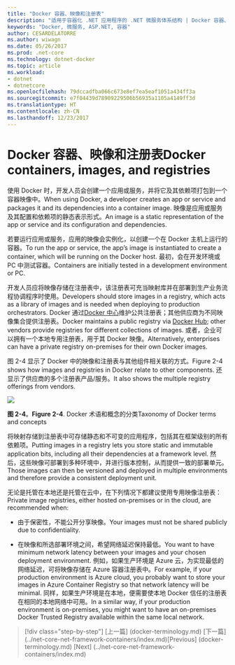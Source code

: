 ```yaml
---
title: "Docker 容器、映像和注册表"
description: "适用于容器化 .NET 应用程序的 .NET 微服务体系结构 | Docker 容器、映像和注册表"
keywords: "Docker, 微服务, ASP.NET, 容器"
author: CESARDELATORRE
ms.author: wiwagn
ms.date: 05/26/2017
ms.prod: .net-core
ms.technology: dotnet-docker
ms.topic: article
ms.workload:
- dotnet
- dotnetcore
ms.openlocfilehash: 79dccadfba066c673e8ef7ea5eaf1051a434ff3a
ms.sourcegitcommit: e7f04439d78909229506b56935a1105a4149ff3d
ms.translationtype: HT
ms.contentlocale: zh-CN
ms.lasthandoff: 12/23/2017
---
```

# <a name="docker-containers-images-and-registries"></a><span data-ttu-id="51c50-104">Docker 容器、映像和注册表</span><span class="sxs-lookup"><span data-stu-id="51c50-104">Docker containers, images, and registries</span></span>

<span data-ttu-id="51c50-105">使用 Docker 时，开发人员会创建一个应用或服务，并将它及其依赖项打包到一个容器映像中。</span><span class="sxs-lookup"><span data-stu-id="51c50-105">When using Docker, a developer creates an app or service and packages it and its dependencies into a container image.</span></span> <span data-ttu-id="51c50-106">映像是应用或服务及其配置和依赖项的静态表示形式。</span><span class="sxs-lookup"><span data-stu-id="51c50-106">An image is a static representation of the app or service and its configuration and dependencies.</span></span>

<span data-ttu-id="51c50-107">若要运行应用或服务，应用的映像会实例化，以创建一个在 Docker 主机上运行的容器。</span><span class="sxs-lookup"><span data-stu-id="51c50-107">To run the app or service, the app’s image is instantiated to create a container, which will be running on the Docker host.</span></span> <span data-ttu-id="51c50-108">最初，会在开发环境或 PC 中测试容器。</span><span class="sxs-lookup"><span data-stu-id="51c50-108">Containers are initially tested in a development environment or PC.</span></span>

<span data-ttu-id="51c50-109">开发人员应将映像存储在注册表中，该注册表可充当映射库并在部署到生产业务流程协调程序时使用。</span><span class="sxs-lookup"><span data-stu-id="51c50-109">Developers should store images in a registry, which acts as a library of images and is needed when deploying to production orchestrators.</span></span> <span data-ttu-id="51c50-110">Docker 通过[Docker 中心](https://hub.docker.com/)维护公共注册表；其他供应商为不同映像集合提供注册表。</span><span class="sxs-lookup"><span data-stu-id="51c50-110">Docker maintains a public registry via [Docker Hub](https://hub.docker.com/); other vendors provide registries for different collections of images.</span></span> <span data-ttu-id="51c50-111">或者，企业可以拥有一个本地专用注册表，用于其 Docker 映像。</span><span class="sxs-lookup"><span data-stu-id="51c50-111">Alternatively, enterprises can have a private registry on-premises for their own Docker images.</span></span>

<span data-ttu-id="51c50-112">图 2-4 显示了 Docker 中的映像和注册表与其他组件相关联的方式。</span><span class="sxs-lookup"><span data-stu-id="51c50-112">Figure 2-4 shows how images and registries in Docker relate to other components.</span></span> <span data-ttu-id="51c50-113">还显示了供应商的多个注册表产品/服务。</span><span class="sxs-lookup"><span data-stu-id="51c50-113">It also shows the multiple registry offerings from vendors.</span></span>

![](./media/image5.PNG)

<span data-ttu-id="51c50-114">**图 2-4**。</span><span class="sxs-lookup"><span data-stu-id="51c50-114">**Figure 2-4**.</span></span> <span data-ttu-id="51c50-115">Docker 术语和概念的分类</span><span class="sxs-lookup"><span data-stu-id="51c50-115">Taxonomy of Docker terms and concepts</span></span>

<span data-ttu-id="51c50-116">将映射存储到注册表中可存储静态和不可变的应用程序，包括其在框架级别的所有依赖项。</span><span class="sxs-lookup"><span data-stu-id="51c50-116">Putting images in a registry lets you store static and immutable application bits, including all their dependencies at a framework level.</span></span> <span data-ttu-id="51c50-117">然后，这些映像可部署到多种环境中，并进行版本控制，从而提供一致的部署单元。</span><span class="sxs-lookup"><span data-stu-id="51c50-117">Those images can then be versioned and deployed in multiple environments and therefore provide a consistent deployment unit.</span></span>

<span data-ttu-id="51c50-118">无论是托管在本地还是托管在云中，在下列情况下都建议使用专用映像注册表：</span><span class="sxs-lookup"><span data-stu-id="51c50-118">Private image registries, either hosted on-premises or in the cloud, are recommended when:</span></span>

-   <span data-ttu-id="51c50-119">由于保密性，不能公开分享映像。</span><span class="sxs-lookup"><span data-stu-id="51c50-119">Your images must not be shared publicly due to confidentiality.</span></span>

-   <span data-ttu-id="51c50-120">在映像和所选部署环境之间，希望网络延迟保持最低。</span><span class="sxs-lookup"><span data-stu-id="51c50-120">You want to have minimum network latency between your images and your chosen deployment environment.</span></span> <span data-ttu-id="51c50-121">例如，如果生产环境是 Azure 云，为实现最低的网络延迟，可将映像存储在 Azure 容器注册表中。</span><span class="sxs-lookup"><span data-stu-id="51c50-121">For example, if your production environment is Azure cloud, you probably want to store your images in Azure Container Registry so that network latency will be minimal.</span></span> <span data-ttu-id="51c50-122">同样，如果生产环境是在本地，便需要使本地 Docker 信任的注册表在相同的本地网络中可用。</span><span class="sxs-lookup"><span data-stu-id="51c50-122">In a similar way, if your production environment is on-premises, you might want to have an on-premises Docker Trusted Registry available within the same local network.</span></span>

>[!div class="step-by-step"]
<span data-ttu-id="51c50-123">[上一篇] (docker-terminology.md) [下一篇] (../net-core-net-framework-containers/index.md)</span><span class="sxs-lookup"><span data-stu-id="51c50-123">[Previous] (docker-terminology.md) [Next] (../net-core-net-framework-containers/index.md)</span></span>
